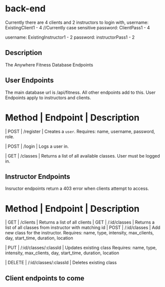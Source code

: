 # back-end

Currently there are 4 clients and 2 instructors to login with,
username: ExistingClient1 - 4 //Currently case sensitive
password: ClientPass1 - 4

username: ExistingInstructor1 - 2
password: instructorPass1 - 2

## Description

The Anywhere Fitness Database Endpoints

## User Endpoints

The main database url is /api/fitness. All other endpoints add to this.
User Endpoints apply to instructors and clients.

# Method | Endpoint | Description

| POST | /register | Creates a `user`. Requires: name, username, password, role.

| POST | /login | Logs a user in.

| GET | /classes | Returns a list of all available classes. User must be logged in.

## Instructor Endpoints

Insructor endpoints return a 403 error when clients attempt to access.

# Method | Endpoint | Description

| GET | /clients | Returns a list of all clients
| GET | /:id/classes | Returns a list of all classes from instructor with matching id
| POST | /:id/classes | Add new class for the instructor.
Requires: name, type, intensity, max_clients, day, start_time, duration, location

| PUT | /:id/classes/:classId | Updates existing class
Requires: name, type, intensity, max_clients, day, start_time, duration, location

| DELETE | /:id/classes/:classId | Deletes existing class

## Client endpoints to come
